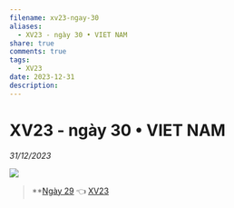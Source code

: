 ```yaml
---
filename: xv23-ngay-30
aliases:
  - XV23 - ngày 30 • VIET NAM
share: true
comments: true
tags:
  - XV23
date: 2023-12-31
description: 
---
```

# XV23 - ngày 30 • VIET NAM  
*31/12/2023*  
  
![](https://i.imgur.com/sIZyrwm.jpeg)  
  
  
> **[Ngày 29](./xv23-ngay-29.md) 👈 [XV23](./xuyen-viet-2023.md)